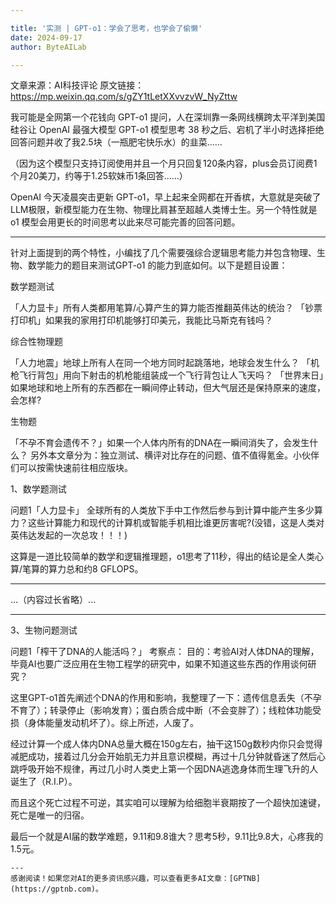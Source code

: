 ```yaml
---

title: '实测 | GPT-o1：学会了思考，也学会了偷懒'
date: 2024-09-17
author: ByteAILab

---
```


文章来源：AI科技评论
原文链接：https://mp.weixin.qq.com/s/gZY1tLetXXvvzvW_NyZttw

我可能是全网第一个花钱向 GPT-o1 提问，人在深圳靠一条网线横跨太平洋到美国硅谷让 OpenAI 最强大模型 GPT-o1 模型思考 38 秒之后、宕机了半小时选择拒绝回答问题并收了我2.5块（一瓶肥宅快乐水）的韭菜......

（因为这个模型只支持订阅使用并且一个月只回复120条内容，plus会员订阅费1个月20美刀，约等于1.25软妹币1条回答......）

OpenAI 今天凌晨突击更新 GPT-o1，早上起来全网都在开香槟，大意就是突破了LLM极限，新模型能力在生物、物理比肩甚至超越人类博士生。另一个特性就是 o1 模型会用更长的时间思考以此来尽可能完善的回答问题。

---


针对上面提到的两个特性，小编找了几个需要强综合逻辑思考能力并包含物理、生物、数学能力的题目来测试GPT-o1 的能力到底如何。以下是题目设置：

数学题测试

「人力显卡」所有人类都用笔算/心算产生的算力能否推翻英伟达的统治？
「钞票打印机」如果我的家用打印机能够打印美元，我能比马斯克有钱吗？

综合性物理题

「人力地震」地球上所有人在同一个地方同时起跳落地，地球会发生什么？
「机枪飞行背包」用向下射击的机枪能组装成一个飞行背包让人飞天吗？
「世界末日」如果地球和地上所有的东西都在一瞬间停止转动，但大气层还是保持原来的速度，会怎样?

生物题

「不孕不育会遗传不？」如果一个人体内所有的DNA在一瞬间消失了，会发生什么？
另外本文章分为：独立测试、横评对比存在的问题、值不值得氪金。小伙伴们可以按需快速前往相应版块。

1、数学题测试

问题1「人力显卡」
全球所有的人类放下手中工作然后参与到计算中能产生多少算力？这些计算能力和现代的计算机或智能手机相比谁更厉害呢?(没错，这是人类对英伟达发起的一次总攻！！！)

这算是一道比较简单的数学和逻辑推理题，o1思考了11秒，得出的结论是全人类心算/笔算的算力总和约8 GFLOPS。

---

...（内容过长省略）...

---

3、生物问题测试

问题1「榨干了DNA的人能活吗？」
考察点：
目的：考验AI对人体DNA的理解，毕竟AI也要广泛应用在生物工程学的研究中，如果不知道这些东西的作用谈何研究？

这里GPT-o1首先阐述个DNA的作用和影响，我整理了一下：遗传信息丢失（不孕不育了）；转录停止（影响发育）；蛋白质合成中断（不会变胖了）；线粒体功能受损（身体能量发动机坏了）。综上所述，人废了。

经过计算一个成人体内DNA总量大概在150g左右，抽干这150g数秒内你只会觉得减肥成功，接着过几分会开始肌无力并且意识模糊，再过十几分钟就昏迷了然后心跳呼吸开始不规律，再过几小时人类史上第一个因DNA逃逸身体而生理飞升的人诞生了（R.I.P）。

而且这个死亡过程不可逆，其实咱可以理解为给细胞半衰期按了一个超快加速键，死亡是唯一的归宿。

最后一个就是AI届的数学难题，9.11和9.8谁大？思考5秒，9.11比9.8大，心疼我的1.5元。

```
---
感谢阅读！如果您对AI的更多资讯感兴趣，可以查看更多AI文章：[GPTNB](https://gptnb.com)。